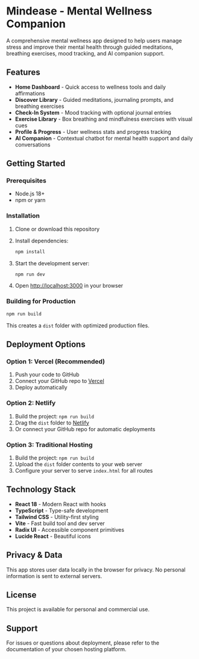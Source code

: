 # Mindease - Mental Wellness Companion

A comprehensive mental wellness app designed to help users manage stress and improve their mental health through guided meditations, breathing exercises, mood tracking, and AI companion support.

## Features

- **Home Dashboard** - Quick access to wellness tools and daily affirmations
- **Discover Library** - Guided meditations, journaling prompts, and breathing exercises
- **Check-In System** - Mood tracking with optional journal entries
- **Exercise Library** - Box breathing and mindfulness exercises with visual cues
- **Profile & Progress** - User wellness stats and progress tracking
- **AI Companion** - Contextual chatbot for mental health support and daily conversations

## Getting Started

### Prerequisites

- Node.js 18+ 
- npm or yarn

### Installation

1. Clone or download this repository
2. Install dependencies:
   ```bash
   npm install
   ```

3. Start the development server:
   ```bash
   npm run dev
   ```

4. Open [http://localhost:3000](http://localhost:3000) in your browser

### Building for Production

```bash
npm run build
```

This creates a `dist` folder with optimized production files.

## Deployment Options

### Option 1: Vercel (Recommended)
1. Push your code to GitHub
2. Connect your GitHub repo to [Vercel](https://vercel.com)
3. Deploy automatically

### Option 2: Netlify
1. Build the project: `npm run build`
2. Drag the `dist` folder to [Netlify](https://netlify.com)
3. Or connect your GitHub repo for automatic deployments

### Option 3: Traditional Hosting
1. Build the project: `npm run build`
2. Upload the `dist` folder contents to your web server
3. Configure your server to serve `index.html` for all routes

## Technology Stack

- **React 18** - Modern React with hooks
- **TypeScript** - Type-safe development
- **Tailwind CSS** - Utility-first styling
- **Vite** - Fast build tool and dev server
- **Radix UI** - Accessible component primitives
- **Lucide React** - Beautiful icons

## Privacy & Data

This app stores user data locally in the browser for privacy. No personal information is sent to external servers.

## License

This project is available for personal and commercial use.

## Support

For issues or questions about deployment, please refer to the documentation of your chosen hosting platform.